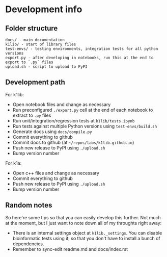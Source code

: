 # Development info

## Folder structure

```
docs/ - main documentation
k1lib/ - start of library files
test-envs/ - testing environments, integration tests for all python versions
export.py - after developing in notebooks, run this at the end to export to `.py` files
upload.sh - script to upload to PyPI
```

## Development path

For k1lib:

- Open notebook files and change as necessary
- Run preconfigured `./export.py` cell at the end of each notebook to extract to `.py` files
- Run unit/integration/regression tests at `k1lib/tests.ipynb`
- Run tests against multiple Python versions using `test-envs/build.sh`
- Generate docs using `docs/compile.py`
- Commit everything to github
- Commit docs to github (at `~/repos/labs/k1lib.github.io`)
- Push new release to PyPI using `./upload.sh`
- Bump version number

For k1a:

- Open c++ files and change as necessary
- Commit everything to github
- Push new release to PyPI using `./upload.sh`
- Bump version number

## Random notes

So here're some tips so that you can easily develop this further. Not much at the moment, but I just want to note down all of my throughts right away:

- There is an internal settings object at `k1lib._settings`. You can disable bioinformatic tests using it, so that you don't have to install a bunch of dependencies.
- Remember to sync-edit readme.md and docs/index.rst

